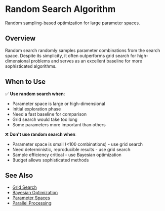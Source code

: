 # Random Search Algorithm

Random sampling-based optimization for large parameter spaces.

## Overview

Random search randomly samples parameter combinations from the search space. Despite its simplicity, it often outperforms grid search for high-dimensional problems and serves as an excellent baseline for more sophisticated algorithms.

## When to Use

✅ **Use random search when**:
- Parameter space is large or high-dimensional
- Initial exploration phase
- Need a fast baseline for comparison
- Grid search would take too long
- Some parameters more important than others

❌ **Don't use random search when**:
- Parameter space is small (<100 combinations) - use grid search
- Need deterministic, reproducible results - use grid search
- Sample efficiency critical - use Bayesian optimization
- Budget allows sophisticated methods

## See Also

- [Grid Search](grid-search.md)
- [Bayesian Optimization](bayesian.md)
- [Parameter Spaces](../framework/parameter-spaces.md)
- [Parallel Processing](../parallel/multiprocessing.md)
